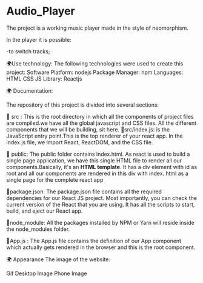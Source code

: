 # Audio_Player
The project is a working music player made in the style of neomorphism.

In the player it is possible:

-to switch tracks;

🌍Use technology:
    The following technologies were used to create this project:
      Software Platform:
        nodejs
     Package Manager:
       npm
    Languages:
      HTML CSS JS
    Library:
      Reactjs
     
     
🌍 Documentation:

The repository of this project is divided into several sections: 
 
 
 📂 src : This is the root directory in which all the components of project files are compiled.we have all the global javascript and CSS files.
           All the different components that we will be building, sit here.
      📂src/index.js: is the JavaScript entry point.This is the top renderer of your react app. In the index.js file, we import React, ReactDOM, and the CSS file.      
 
 📂 public: The public folder contains index.html. As react is used to build a single page application, 
            we have this single HTML file to render all our components.Basically, it's an **HTML template**. 
            It has a div element with id as root and all our components are rendered in this div with index.
            html as a single page for the complete react app
 
 📂package.json: The package.json file contains all the required dependencies for our React JS project. 
                 Most importantly, you can check the current version of the React that you are using. 
                 It has all the scripts to start, build, and eject our React app.
  
  📁node_module: All the packages installed by NPM or Yarn will reside inside the node_modules folder.
  
  📁App.js : The App.js file contains the definition of our App component which actually gets rendered in the browser and this is the root component.
  
  
🌍 Appearance
The image of the website:

Gif
Desktop Image
Phone Image
  
      
